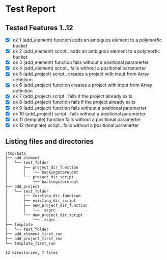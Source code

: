 # Test Report
## Tested Features 1..12
- [x] ok 1 (add_element) function adds an ambiguos element to a polymorfic bucket
- [x] ok 2 (add_element) script.. adds an ambiguos element to a polymorfic bucket
- [x] ok 3 (add_element) function fails without a positional paramerter
- [x] ok 4 (add_element) script.. fails without a positional paramerter
- [x] ok 5 (add_project) script.. creates a project with input from Array definition
- [x] ok 6 (add_project) function creates a project with input from Array definition
- [x] ok 7 (add_project) script.. fails if the project already exits
- [x] ok 8 (add_project) function fails if the project already exits
- [x] ok 9 (add_project) function fails without a positional paramerter
- [x] ok 10 (add_project) script.. fails without a positional paramerter
- [x] ok 11 (template) function fails without a positional paramerter
- [x] ok 12 (template) script.. fails without a positional paramerter

## Listing files and directories
``` bash
/tmp/bats
├── add_element
│   └── test_folder
│       ├── project_dir_function
│       │   └── backingstore.dat
│       └── project_dir_script
│           └── backingstore.dat
├── add_project
│   └── test_folder
│       ├── existing_dir_function
│       ├── existing_dir_script
│       ├── new_project_dir_function
│       │   └── .ssgrc
│       └── new_project_dir_script
│           └── .ssgrc
├── template
│   └── test_folder
├── add_element_first_run
├── add_project_first_run
└── template_first_run

12 directories, 7 files
```
